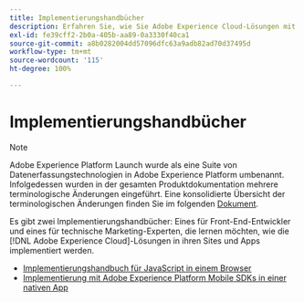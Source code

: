 ```yaml
---
title: Implementierungshandbücher
description: Erfahren Sie, wie Sie Adobe Experience Cloud-Lösungen mit Tags implementieren.
exl-id: fe39cff2-2b0a-405b-aa89-0a3330f40ca1
source-git-commit: a8b0282004dd57096dfc63a9adb82ad70d37495d
workflow-type: tm+mt
source-wordcount: '115'
ht-degree: 100%

---
```


# Implementierungshandbücher

>[!NOTE]
>
>Adobe Experience Platform Launch wurde als eine Suite von Datenerfassungstechnologien in Adobe Experience Platform umbenannt. Infolgedessen wurden in der gesamten Produktdokumentation mehrere terminologische Änderungen eingeführt. Eine konsolidierte Übersicht der terminologischen Änderungen finden Sie im folgenden [Dokument](../term-updates.md).

Es gibt zwei Implementierungshandbücher:  Eines für Front-End-Entwickler und eines für technische Marketing-Experten, die lernen möchten, wie die [!DNL Adobe Experience Cloud]-Lösungen in ihren Sites und Apps implementiert werden.

* [Implementierungshandbuch für JavaScript in einem Browser](https://experienceleague.adobe.com/docs/experience-cloud/implementing-in-websites-with-launch/index.html?lang=de)
* [Implementierung mit Adobe Experience Platform Mobile SDKs in einer nativen App](https://aep-sdks.gitbook.io/docs/)
